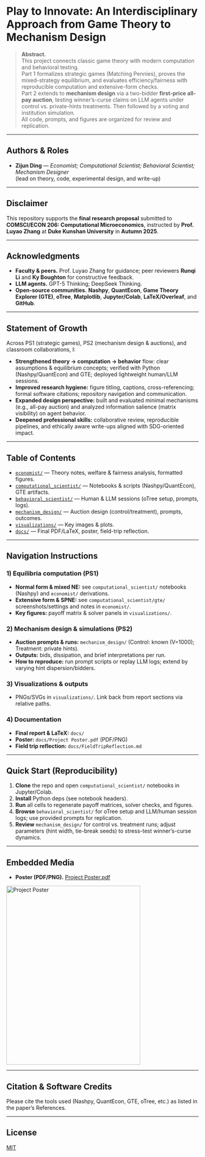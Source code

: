 # Play to Innovate: An Interdisciplinary Approach from Game Theory to Mechanism Design

> **Abstract.**  
> This project connects classic game theory with modern computation and behavioral testing.  
> Part 1 formalizes strategic games (Matching Pennies), proves the mixed-strategy equilibrium, and evaluates efficiency/fairness with reproducible computation and extensive-form checks.  
> Part 2 extends to **mechanism design** via a two-bidder **first-price all-pay auction**, testing winner’s-curse claims on LLM agents under control vs. private-hints treatments. Then followed by a voting and institution simulation.  
> All code, prompts, and figures are organized for review and replication.

---

## Authors & Roles
- **Zijun Ding** — *Economist; Computational Scientist; Behavioral Scientist; Mechanism Designer*  
  (lead on theory, code, experimental design, and write-up)

---

## Disclaimer
This repository supports the **final research proposal** submitted to **COMSCI/ECON 206: Computational Microeconomics**, instructed by **Prof. Luyao Zhang** at **Duke Kunshan University** in **Autumn 2025**.

---

## Acknowledgments
- **Faculty & peers.** Prof. Luyao Zhang for guidance; peer reviewers **Runqi Li** and **Ky Boughton** for constructive feedback.  
- **LLM agents.** GPT-5 Thinking; DeepSeek Thinking.  
- **Open-source communities.** **Nashpy**, **QuantEcon**, **Game Theory Explorer (GTE)**, **oTree**, **Matplotlib**, **Jupyter/Colab**, **LaTeX/Overleaf**, and **GitHub**.

---

## Statement of Growth
Across PS1 (strategic games), PS2 (mechanism design & auctions), and classroom collaborations, I:
- **Strengthened theory → computation → behavior** flow: clear assumptions & equilibrium concepts; verified with Python (Nashpy/QuantEcon) and GTE; deployed lightweight human/LLM sessions.
- **Improved research hygiene:** figure titling, captions, cross-referencing; formal software citations; repository navigation and communication.
- **Expanded design perspective:** built and evaluated minimal mechanisms (e.g., all-pay auction) and analyzed information salience (matrix visibility) on agent behavior.
- **Deepened professional skills:** collaborative review, reproducible pipelines, and ethically aware write-ups aligned with SDG-oriented impact.

---

## Table of Contents
- [`economist/`](./economist/) — Theory notes, welfare & fairness analysis, formatted figures. 
- [`computational_scientist/`](./computational_scientist/) — Notebooks & scripts (Nashpy/QuantEcon), GTE artifacts. 
- [`behavioral_scientist/`](./behavioral_scientist/) — Human & LLM sessions (oTree setup, prompts, logs). 
- [`mechanism_design/`](./mechanism_design/) — Auction design (control/treatment), prompts, outcomes. 
- [`visualizations/`](./visualizations/) — Key images & plots.
- [`docs/`](./docs/) — Final PDF/LaTeX, poster, field-trip reflection.

---

## Navigation Instructions

### 1) Equilibria computation (PS1)
- **Normal form & mixed NE:** see `computational_scientist/` notebooks (Nashpy) and `economist/` derivations.  
- **Extensive form & SPNE:** see `computational_scientist/gte/` screenshots/settings and notes in `economist/`.  
- **Key figures:** payoff matrix & solver panels in `visualizations/`.

### 2) Mechanism design & simulations (PS2)
- **Auction prompts & runs:** `mechanism_design/` (Control: known \(V=1000\); Treatment: private hints).  
- **Outputs:** bids, dissipation, and brief interpretations per run.  
- **How to reproduce:** run prompt scripts or replay LLM logs; extend by varying hint dispersion/bidders.

### 3) Visualizations & outputs
- PNGs/SVGs in `visualizations/`. Link back from report sections via relative paths.

### 4) Documentation
- **Final report & LaTeX:** `docs/`  
- **Poster:** `docs/Project Poster.pdf` (PDF/PNG)  
- **Field trip reflection:** `docs/FieldTripReflection.md`

---

## Quick Start (Reproducibility)
1. **Clone** the repo and open `computational_scientist/` notebooks in Jupyter/Colab.  
2. **Install** Python deps (see notebook headers).  
3. **Run** all cells to regenerate payoff matrices, solver checks, and figures.  
4. **Browse** `behavioral_scientist/` for oTree setup and LLM/human session logs; use provided prompts for replication.  
5. **Review** `mechanism_design/` for control vs. treatment runs; adjust parameters (hint width, tie-break seeds) to stress-test winner’s-curse dynamics.

---

## Embedded Media
- **Poster (PDF/PNG).**  [Project Poster.pdf](https://github.com/user-attachments/files/22879275/Project.Poster.pdf)
<img width="351" height="468" alt="Project Poster" src="https://github.com/user-attachments/assets/3df5a10c-0f56-47d8-a663-44488af5a3c0" />

  
---

## Citation & Software Credits
Please cite the tools used (Nashpy, QuantEcon, GTE, oTree, etc.) as listed in the paper’s References.

---

## License
[MIT](./LICENSE)
